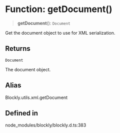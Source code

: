 # Function: getDocument()

> **getDocument**(): `Document`

Get the document object to use for XML serialization.

## Returns

`Document`

The document object.

## Alias

Blockly.utils.xml.getDocument

## Defined in

node_modules/blockly/blockly.d.ts:383
